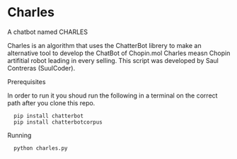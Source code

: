# Charles
A chatbot named CHARLES

Charles is an algorithm that uses the ChatterBot librery 
to make an alternative tool to develop the ChatBot of 
Chopin.mol Charles measn Chopin artifitial robot leading
in every selling. This script was developed by Saul
Contreras (SuulCoder).

Prerequisites 

In order to run it you shoud run the following in a terminal on the correct path after you clone this repo.

      pip install chatterbot
      pip install chatterbotcorpus
      
Running

      python charles.py
